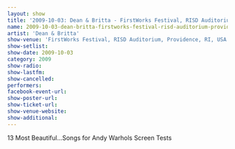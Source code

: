 ```yaml
---
layout: show
title: '2009-10-03: Dean & Britta - FirstWorks Festival, RISD Auditorium, Providence, RI, USA'
name: 2009-10-03-dean-britta-firstworks-festival-risd-auditorium-providence-ri-usa
artist: 'Dean & Britta'
show-venue: 'FirstWorks Festival, RISD Auditorium, Providence, RI, USA'
show-setlist: 
show-date: 2009-10-03
category: 2009
show-radio: 
show-lastfm: 
show-cancelled: 
performers: 
facebook-event-url: 
show-poster-url: 
show-ticket-url: 
show-venue-website: 
show-additional: 
---
```


13 Most Beautiful...Songs for Andy Warhols Screen Tests